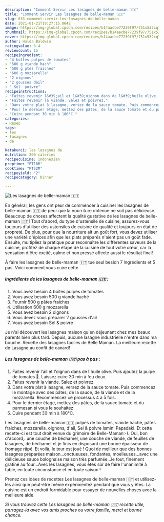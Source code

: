 ```yaml
---
description: "Comment Servir Les lasagnes de belle-maman 🇮🇹"
title: "Comment Servir Les lasagnes de belle-maman 🇮🇹"
slug: 633-comment-servir-les-lasagnes-de-belle-maman
date: 2021-01-21T19:27:15.864Z
image: https://img-global.cpcdn.com/recipes/b14aacbe77239f97/751x532cq70/les-lasagnes-de-belle-maman-🇮🇹-photo-principale-de-la-recette.jpg
thumbnail: https://img-global.cpcdn.com/recipes/b14aacbe77239f97/751x532cq70/les-lasagnes-de-belle-maman-🇮🇹-photo-principale-de-la-recette.jpg
cover: https://img-global.cpcdn.com/recipes/b14aacbe77239f97/751x532cq70/les-lasagnes-de-belle-maman-🇮🇹-photo-principale-de-la-recette.jpg
author: Hulda Baldwin
ratingvalue: 3.4
reviewcount: 15
recipeingredient:
- "4 boîtes pulpes de tomates"
- "500 g viande hach"
- "500 g ptes fraiches"
- "600 g mozzarella"
- "2 oignons"
- "2 gousses dail"
- " Sel  poivre"
recipeinstructions:
- "Faites revenir l&#39;ail et l&#39;oignon dans de l&#39;huile olive. Puis ajoutez la pulpe de tomates 🍅. Laissez cuire 30 min à feu doux."
- "Faites revenir la viande. Salez et poivrez."
- "Dans votre plat à lasagne, versez de la sauce tomate. Puis commencez le montage avec des pâtes, de la sauce, de la viande et de la mozzarella. Recommencez ce processus 4 à 5 fois."
- "Pour le dernier étage, mettez des pâtes, de la sauce tomate et du parmesan si vous le souhaitez"
- "Cuire pendant 30 min à 180°C."
categories:
- Resep
tags:
- les
- lasagnes
- de

katakunci: les lasagnes de 
nutrition: 209 calories
recipecuisine: Indonesian
preptime: "PT18M"
cooktime: "PT52M"
recipeyield: "2"
recipecategory: Dinner

---
```



![Les lasagnes de belle-maman 🇮🇹](https://img-global.cpcdn.com/recipes/b14aacbe77239f97/751x532cq70/les-lasagnes-de-belle-maman-🇮🇹-photo-principale-de-la-recette.jpg)

En général, les gens ont peur de commencer à cuisiner les lasagnes de belle-maman 🇮🇹 de peur que la nourriture obtenue ne soit pas délicieuse. Beaucoup de choses affectent la qualité gustative de les lasagnes de belle-maman 🇮🇹! Tout d'abord, du type d'ustensile de cuisine, assurez-vous toujours d'utiliser des ustensiles de cuisine de qualité et toujours en état de propreté. De plus, pour que la nourriture ait un goût fort, vous devez utiliser une variété d'épices afin que les plats préparés n'aient pas un goût fade. Ensuite, multipliez la pratique pour reconnaître les différentes saveurs de la cuisine, profitez de chaque étape de la cuisine de tout votre cœur, car la sensation d'être excité, calme et non pressé affecte aussi le résultat final!

<!--inarticleads1-->

À faire les lasagnes de belle-maman 🇮🇹 tue seul besion 7 Ingrédients et 5 pas. Voici comment vous cuire cette.

##### Ingrédients de les lasagnes de belle-maman 🇮🇹 :

1. Vous avez besoin 4 boîtes pulpes de tomates
1. Vous avez besoin 500 g viande haché
1. Fournir 500 g pâtes fraiches
1. Utilisation 600 g mozzarella
1. Vous avez besoin 2 oignons
1. Vous devez vous préparer 2 gousses d&#39;ail
1. Vous avez besoin  Sel &amp; poivre


Je n&#39;ai découvert les lasagnes maison qu&#39;en déjeunant chez mes beaux parents bien plus tard. Depuis, aucune lasagne industrielle n&#39;entre dans ma bouche. Recette des lasagnes faciles de Belle Maman. La meilleure recette de Lasagne au confit de canard! 

<!--inarticleads2-->

##### Les lasagnes de belle-maman 🇮🇹 pas à pas :

1. Faites revenir l&#39;ail et l&#39;oignon dans de l&#39;huile olive. Puis ajoutez la pulpe de tomates 🍅. Laissez cuire 30 min à feu doux.
1. Faites revenir la viande. Salez et poivrez.
1. Dans votre plat à lasagne, versez de la sauce tomate. Puis commencez le montage avec des pâtes, de la sauce, de la viande et de la mozzarella. Recommencez ce processus 4 à 5 fois.
1. Pour le dernier étage, mettez des pâtes, de la sauce tomate et du parmesan si vous le souhaitez
1. Cuire pendant 30 min à 180°C.


Les lasagnes de belle-maman 🇮🇹 pulpes de tomates, viande haché, pâtes fraiches, mozzarella, oignons, d&#39;ail, Sel &amp; poivre Ismini Papadaki. Et cette recette-ci est tout droit venue du grimoire de Belle-Maman:-). Oui, bon d&#39;accord,. une couche de béchamel, une couche de viande, de feuilles de lasagnes, de béchamel et je finis en disposant une bonne épaisseur de fromage râpé. Et voilà, le tour est joué ! Quoi de meilleur que des bonnes lasagnes préparées maison…onctueuses, fondantes, moelleuses…avec une délicieuse sauce bolognaise maison très parfumée…le tout, finement gratiné au four…Avec les lasagnes, vous êtes sûr de faire l&#39;unanimité à table, en toute circonstance et en toute saison ! 

<!--inarticleads1-->

<p>
Prenez ces idées de recettes Les lasagnes de belle-maman 🇮🇹 et utilisez-les ainsi que peut-être même expérimentez pendant que vous y êtes. La cuisine est un endroit formidable pour essayer de nouvelles choses avec la meilleure aide.
</p>

<p>
<i>Si vous trouvez cette Les lasagnes de belle-maman 🇮🇹 recette utile, partagez-la avec vos amis proches ou votre famille, merci et bonne chance.</i>
</p>
